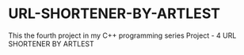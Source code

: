 # URL-SHORTENER-BY-ARTLEST
This the fourth project in my C++ programming series 
Project - 4 
URL SHORTENER BY ARTLEST
